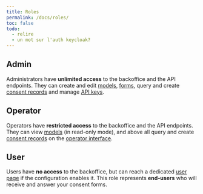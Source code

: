```yaml
---
title: Roles
permalink: /docs/roles/
toc: false
todo:
  - relire
  - un mot sur l'auth keycloak?
---
```


## Admin

Administrators have **unlimited access** to the backoffice and the API endpoints. They can create and edit [models](/docs/model-types), [forms](/docs/consent-context), query and create [consent records](/docs/records-receipts) and manage [API keys](/docs/api-keys).

## Operator

Operators have **restricted access** to the backoffice and the API endpoints. They can view [models](/docs/model-types) (in read-only mode), and above all query and create [consent records](/docs/records-receipts) on the [operator interface](/docs/user-queries).

## User

Users have **no access** to the backoffice, but can reach a dedicated [user page](/docs/user-access) if the configuration enables it. This role represents **end-users** who will receive and answer your consent forms.
